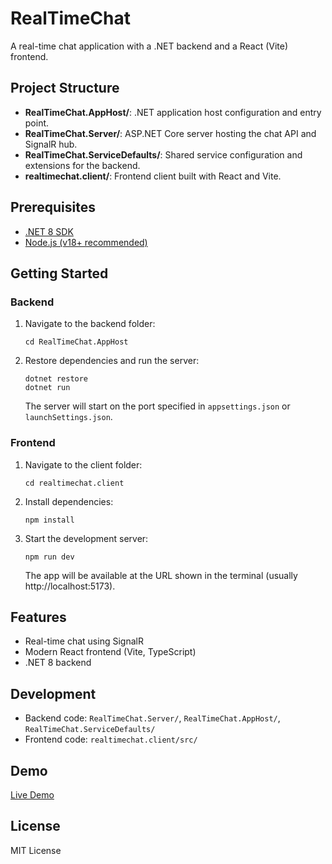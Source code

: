 # RealTimeChat

A real-time chat application with a .NET backend and a React (Vite) frontend.

## Project Structure

- **RealTimeChat.AppHost/**: .NET application host configuration and entry point.
- **RealTimeChat.Server/**: ASP.NET Core server hosting the chat API and SignalR hub.
- **RealTimeChat.ServiceDefaults/**: Shared service configuration and extensions for the backend.
- **realtimechat.client/**: Frontend client built with React and Vite.

## Prerequisites

- [.NET 8 SDK](https://dotnet.microsoft.com/download/dotnet/8.0)
- [Node.js (v18+ recommended)](https://nodejs.org/)

## Getting Started

### Backend

1. Navigate to the backend folder:
   ```pwsh
   cd RealTimeChat.AppHost
   ```
2. Restore dependencies and run the server:
   ```pwsh
   dotnet restore
   dotnet run
   ```
   The server will start on the port specified in `appsettings.json` or `launchSettings.json`.

### Frontend

1. Navigate to the client folder:
   ```pwsh
   cd realtimechat.client
   ```
2. Install dependencies:
   ```pwsh
   npm install
   ```
3. Start the development server:
   ```pwsh
   npm run dev
   ```
   The app will be available at the URL shown in the terminal (usually http://localhost:5173).

## Features

- Real-time chat using SignalR
- Modern React frontend (Vite, TypeScript)
- .NET 8 backend

## Development

- Backend code: `RealTimeChat.Server/`, `RealTimeChat.AppHost/`, `RealTimeChat.ServiceDefaults/`
- Frontend code: `realtimechat.client/src/`

## Demo

[Live Demo](https://realtimechat.paweldywan.com/)

## License

MIT License
